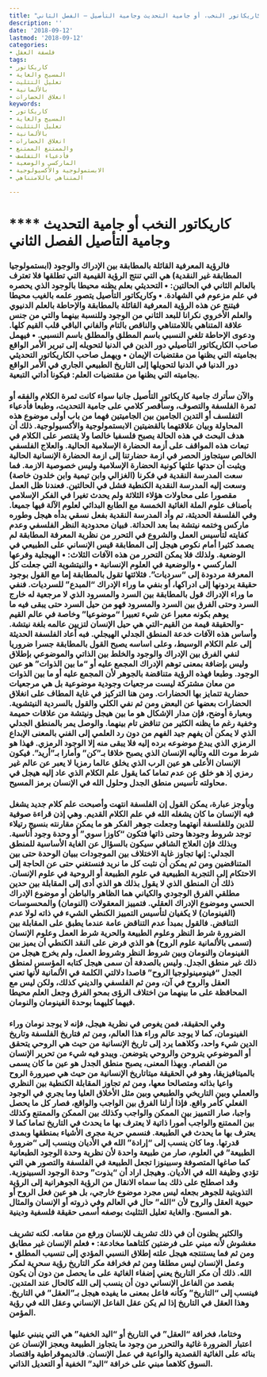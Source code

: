 ```yaml
---
title: "كاريكاتور النخب، أو جامية التحديث وجامية التأصيل – الفصل الثاني"
description: ''
date: '2018-09-12'
lastmod: '2018-09-12'
categories:
- فلسفة العقل
tags:
- كاريكاتور
- المسيح والغاية
- تعليل التثليث
- بالألمانية
- انغلاق الحضارات
keywords:
- كاريكاتور
- المسيح والغاية
- تعليل التثليث
- بالألمانية
- انغلاق الحضارات
- والممتنع الممتنع
- فأدعياء التفلسف
- الماركسي والوضعية
- الابستمولوجية والأكسيولوجية
- المتناهي باللامتناهي

---
```

# **** **كاريكاتور النخب أو جامية التحديث وجامية التأصيل الفصل الثاني**

### فالرؤية المعرفية القائلة بالمطابقة بين الإدراك والوجود (ابستمولوجيا المطابقة غير النقدية) هي التي تنتج الرؤية القيمية التي تطلقها فلا تعترف بالعالم الثاني في الحالتين: • التحديثي بعلم يظنه محيطا بالوجود الذي يحصره في علم مزعوم في الشهادة. • وكاريكاتور التأصيل يتصور علمه بالغيب محيطا فيتنج عن هذه الرؤية المعرفية القائلة بالمطابقة والإحاطة بالعلم الدنيوي والعلم الأخروي نكرانا للبعد الثاني من الوجود وللنسبة بينهما والتي من جنس علاقة المتناهي باللامتناهي والناقص بالتام والفاني الباقي قلب القيم كلها. ودعوى الإحاطة تلغي النسبي باسم المطلق والمطلق باسم النسبي. • فيهمل صاحب الكاريكاتور التأصيلي دور الدين في الدنيا لتحويله إلى تبرير الأمر الواقع بجاميته التي يظنها من مقتضيات الإيمان • ويهمل صاحب الكاريكاتور التحديثي دور الدنيا في الدنيا لتحويلها إلى التاريخ الطبيعي الجاري في الأمر الواقع بجاميته التي يظنها من مقتضيات العلم: فيكونا أداتي التبعية.

### والآن سأترك جامية كاريكاتور التأصيل جانبا سواء كانت ثمرة الكلام والفقه أو ثمرة الفلسفة والتصوف، وسأقصر كلامي على جامية التحديث، وطبعا فأدعياء التفلسف أو التدين الجامين بين الجاميتين فهما من باب أولى موضوع هذه المحاولة وبيان علاقتهما بالقضيتين الابستمولوجية والأكسيولوجية. ذلك أن هدف البحث في هذه الحالة يصبح فلسفيا خالصا ولا يقتصر على الكلام في تبعات هذه المواقف على أزمة الحضارة الإسلامية الحالية. والعلاج الفلسفي الخالص سيتجاوز الحصر في ازمة حضارتنا إلى ازمة الحضارة الإنسانية الحالية ويثبت أن حدتها علتها كونية الحضارة الإسلامية وليس خصوصية الازمة. فما سعت المدرسة النقدية في فكرنا (الغزالي وابن تيمية وابن خلدون خاصة) وسعت إليه المدرسة النقدية الكنطية فشل في الحالتين. فعندنا ظل العمل مقصورا على محاولات هؤلاء الثلاثة ولم يحدث تغيرا في الفكر الإسلامي بأصناف علوم الملة الغائية الخمسة مع الطابع البدائي لعلوم الآلة فيها جميعا. وفي الفلسفة الحديثة، تم وأد المدرسة النقدية بفعل نسقي بدأه هيجل وطوره ماركس وختمه نيتشة بما بعد الحداثة. فبيان محدودية النظر الفلسفي وعدم كفايته لتأسيس العمل والشروع في التحرر من نظرية المعرفة المطابقة لم يصمد كثيرا أمام نكوص هيجل إلى المطابقة قيس الإنساني على الطبيعي في الوضعية. ولذلك فلا يمكن التحرر من هذه الآفات الثلاث: • الهيجلية وفرعها الماركسي • والوضعية في العلوم الإنسانية • والنيتشوية التي جعلت كل المعرفة مردودة إلى “سرديات”. فثلاثتها تقول بالمطابقة إما مع القول بوجود حقيقة يردونها إلى ادراكها، أو بنفي ما وراء الإدراك “المبدع” للسرديات. فنفي ما وراء الإدراك قول بالمطابقة بين السرد والمسرود الذي لا مرجعية له خارج السرد وحتى الفرق بين السرد والمسرود فهو من حيل السرد حتى يبقى فيه ما يوهم بكونه معبرا عن شيء تعبيرا “موضوعيا” وخاصة في عالم القيم -والحقيقة قيمة من القيم-التي هي حيل الإنسان لتزيين عالمه بلغة نيتشة. وأساس هذه الآفات خدعة المنطق الجدلي الهيجلي. فبه أعاد الفلسفة الحديثة إلى علم الكلام الوسيط، وعلى اساسه يصبح القول بالمطابقة جسرا ضروريا لنفي الفرق بين الإدراك والوجود والخلط بين الذاتي والموضوعي بإطلاق وليس بإضافة بمعنى توهم الإدراك المجمع عليه أو “ما بين الذوات” هو عين الوجود. وطبعا فهذه الرؤية متناقضة بالجوهر لأن المجمع عليه أو ما بين الذوات من معان مشتركة ليست مرجعيات وجودية موضوعية بل هي مرجعيات حضارية تتمايز بها الحضارات. ومن هنا التركيز في غاية المطاف على انغلاق الحضارات بعضها عن البعض ومن ثم نفي الكلي والقول بالسردية النيتشوية. وبعبارة أوضح، فإن مدار الإشكال هو ما بين هيجل ونيتشة من علاقات حميمة وخفية رغم ما يظنه الكثير من تناقض تام بينهما. والوصل يمر بالمنطق الجدلي الذي لا يمكن أن يفهم جيد الفهم من دون رد العلمي إلى الفني بالمعنى الإبداع الرمزي الذي يبدع موضوعه برده إليه فلا يبقى منه إلا الوجود الرمزي. فهذا هو شرط موت الله وتأليه الإنسان الذي يصبح خلاقا بـ”كن” وأمارا بـ”أريد”. فيكون الإنسان الأعلى هو عين الرب الذي يخلق عالما رمزيا لا يعبر عن عالم غير رمزي إذ هو خلق عن عدم تماما كما يقول علم الكلام الذي عاد إليه هيجل في محاولته تأسيس منطق الجدل وحلول الله في الإنسان برمز المسيح.

### وبأوجز عبارة، يمكن القول إن الفلسفة انتهت وأصبحت علم كلام جديد يشغل فيه الإنسان ما كان يشغله الله في علم الكلام القديم. وهي إذن قراءة صوفية للدين وللفلسفة أنهتهما وجعلت جوهر الفكر هو ما يمكن مقارنته بنسيج رتيلاء توجد شروط وجودها وحتى ذاتها فتكون “كاوزا سوي” أو وحدة وجود أناسية. وبذلك فإن العلاج الشافي سيكون بالسؤال عن الغاية الأساسية للمنطق الجدلي: إنها تجاوز غاية الاختلاف بين الموجودات ببيان الوحدة حتى بين المتناقضين ومن ثم يمكن أن نثبت كل ما نريد فنستغني حتى عن الحاجة إلى الاحتكام إلى التجربة الطبيعية في علوم الطبيعة أو الروحية في علوم الإنسان. ذلك أن المنطق الذي لا يقول بذلك هو الذي أدى إلى المقابلة بين حدين مطلقي الفرق الوجودي والكياني هما الظاهر والباطن أو موضوع الإدراك الحسي وموضوع الإدراك العقلي. فتمييز المعقولات (النومان) والمحسوسات (الفينومان) لا يكفيان لتأسيس التمييز الكنطي الشيء في ذاته لولا عدم التناقض. فالقول بمبدأ عدم التناقض عامة عندما يطبق على المقابلة بين الضرورة شرط النظر وعلوم الطبيعة والحرية شرط العمل وعلوم الإنسان (تسمى بالألمانية علوم الروح) هو الذي فرض على النقد الكنطي أن يميز بين الفينومان والنومان وبين شروط النظر وشروط العمل، ولم يخرج هيجل من ذلك غير منطق الجدل. وليس بالصدفة أن سمى هيجل كتابه المؤسس لمنطق الجدل “فينومينولوجيا الروح” قاصدا دلالتي الكلمة في الألمانية لأنها تعني العقل والروح في آن، ومن ثم الفلسفي والديني كذلك، ولكن ليس مع المحافظة على ما بينهما من اختلاف الرؤى بمحو الفرق وجعل العلم محيطا فيهما كليهما بوحدة الفينومان والنومان.

### وفي الحقيقة، فمن يغوص في نظرية هيجل، فإنه لا يوجد نومان وراء الفينومان، كما لا يوجد عالم وراء هذا العالم، ومن ثم فتاريخ الفلسفة وتاريخ الدين شيء واحد، وكلاهما يرد إلى تاريخ الإنسانية من حيث هي الروحي يتحقق أو الموضوعي يتروحن والروحي يتوضعن. ويبدو فيه شيء من تحرير الإنسان من الفصام. وبهذا المعنى، يصبح منطق الجدل هو عين ما كان يسمى بالميتافيزيقا، وهو في الحقيقة ميتاتاريخ الإنسانية من حيث هي صيرورة الروح واعيا بذاته ومتصالحا معها، ومن ثم تجاوز المقابلة الكنطية بين النظري والعملي وبين التاريخي والطبيعي وبين مثل الأخلاق العليا وما يجري في الوجود الفعلي كأمر واقع. فإذا أزلنا الفرق بين الواجب والواقع، فصار كل ما يحصل واجبا، صار التمييز بين الممكن والواجب وكذلك بين الممكن والممتنع وكذلك بين الممتنع والواجب أمورا ذاتية لا يعترف بها ما يحدث في التاريخ تماما كما لا يعترف بها ما يحدث في الطبيعة. فنسمي حرية مجرى الأشياء بمنطقها وبمدى قدرتها. وما كان ينسب إلى “إرادة” الله في الأديان وينسب إلى “ضرورة الطبيعة” في العلوم، صار من طبيعة واحدة لأن نظرية وحدة الوجود الطبعانية كما صاغها المتصوفة وسبينوزا تجعل الطبيعة في الفلسفة والتصور هي التي تؤدي وظيفة الله في الأديان. وهيجل اراد أن “يذوت” وحدة الوجود السبينوزية. وقد اصطلح على ذلك بما سماه الانقال من الرؤية الجوهرانية إلى الرؤية التذويتية للجوهر بجعله ليس مجرد موضوع خارجي، بل هو عين فعل الروح أو حيوية العقل والروح لأن “الله” حال في العالم وفي ذروته أو الإنسان والمثال هو المسيح. والغاية تعليل التثليث بوصفه أسمى حقيقة فلسفية ودينية.

### والكثير يظنون أن في ذلك تشريف للإنسان ورفع من مقامه. لكنه تشريف مغشوش لأنه مبني على فرضتين كلتاهما مخادعة: • فعلم الإنسان غير مطابق ومن ثم فما يستنتجه هيجل علته إطلاق النسبي المؤدي إلى تنسيب المطلق • وعمل الإنسان ليس مطلقا ومن ثم فخرافة مكر التاريخ رؤية سحرية لمكر الله. ذلك أن مكر التاريخ يعني إضفاء الغائية على ما يحصل من دون أن يكون بقصد من الفاعل الإنساني دون أن ينسب إلى الله كالحال عند المتدين. فينسب إلى “التاريخ” وكأنه فاعل بمعنى ما يفيده هيجل بـ”العقل” في التاريخ. وهذا العقل في التاريخ إذا لم يكن عقل الفاعل الإنساني وعقل الله في رؤية المؤمن.

### وختاما، فخرافة “العقل” في التاريخ أو “اليد الخفية” هي التي ينبني عليها اعتبار الضرورة غائية والتحرر من وجود ما يتجاوز الطبيعة ويعجز الإنسان عن بنائه على الغائية القصدية والواعية في عمل الإنسان. فالديموقراطية واقتصاد السوق كلاهما مبني على خرافة “اليد” الخفية أو التعديل الذاتي.

###